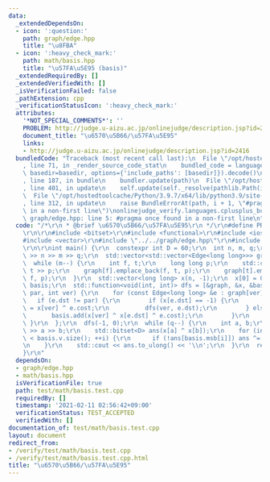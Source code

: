 ```yaml
---
data:
  _extendedDependsOn:
  - icon: ':question:'
    path: graph/edge.hpp
    title: "\u8FBA"
  - icon: ':heavy_check_mark:'
    path: math/basis.hpp
    title: "\u57FA\u5E95 (basis)"
  _extendedRequiredBy: []
  _extendedVerifiedWith: []
  _isVerificationFailed: false
  _pathExtension: cpp
  _verificationStatusIcon: ':heavy_check_mark:'
  attributes:
    '*NOT_SPECIAL_COMMENTS*': ''
    PROBLEM: http://judge.u-aizu.ac.jp/onlinejudge/description.jsp?id=2416
    document_title: "\u6570\u5B66/\u57FA\u5E95"
    links:
    - http://judge.u-aizu.ac.jp/onlinejudge/description.jsp?id=2416
  bundledCode: "Traceback (most recent call last):\n  File \"/opt/hostedtoolcache/Python/3.9.7/x64/lib/python3.9/site-packages/onlinejudge_verify/documentation/build.py\"\
    , line 71, in _render_source_code_stat\n    bundled_code = language.bundle(stat.path,\
    \ basedir=basedir, options={'include_paths': [basedir]}).decode()\n  File \"/opt/hostedtoolcache/Python/3.9.7/x64/lib/python3.9/site-packages/onlinejudge_verify/languages/cplusplus.py\"\
    , line 187, in bundle\n    bundler.update(path)\n  File \"/opt/hostedtoolcache/Python/3.9.7/x64/lib/python3.9/site-packages/onlinejudge_verify/languages/cplusplus_bundle.py\"\
    , line 401, in update\n    self.update(self._resolve(pathlib.Path(included), included_from=path))\n\
    \  File \"/opt/hostedtoolcache/Python/3.9.7/x64/lib/python3.9/site-packages/onlinejudge_verify/languages/cplusplus_bundle.py\"\
    , line 312, in update\n    raise BundleErrorAt(path, i + 1, \"#pragma once found\
    \ in a non-first line\")\nonlinejudge_verify.languages.cplusplus_bundle.BundleErrorAt:\
    \ graph/edge.hpp: line 5: #pragma once found in a non-first line\n"
  code: "/*\r\n * @brief \u6570\u5B66/\u57FA\u5E95\r\n */\r\n#define PROBLEM \"http://judge.u-aizu.ac.jp/onlinejudge/description.jsp?id=2416\"\
    \r\n\r\n#include <bitset>\r\n#include <functional>\r\n#include <iostream>\r\n\
    #include <vector>\r\n#include \"../../graph/edge.hpp\"\r\n#include \"../../math/basis.hpp\"\
    \r\n\r\nint main() {\r\n  constexpr int D = 60;\r\n  int n, m, q;\r\n  std::cin\
    \ >> n >> m >> q;\r\n  std::vector<std::vector<Edge<long long>>> graph(n);\r\n\
    \  while (m--) {\r\n    int f, t;\r\n    long long p;\r\n    std::cin >> f >>\
    \ t >> p;\r\n    graph[f].emplace_back(f, t, p);\r\n    graph[t].emplace_back(t,\
    \ f, p);\r\n  }\r\n  std::vector<long long> x(n, -1);\r\n  x[0] = 0;\r\n  Basis<D>\
    \ basis;\r\n  std::function<void(int, int)> dfs = [&graph, &x, &basis, &dfs](int\
    \ par, int ver) {\r\n    for (const Edge<long long> &e : graph[ver]) {\r\n   \
    \   if (e.dst != par) {\r\n        if (x[e.dst] == -1) {\r\n          x[e.dst]\
    \ = x[ver] ^ e.cost;\r\n          dfs(ver, e.dst);\r\n        } else {\r\n   \
    \       basis.add(x[ver] ^ x[e.dst] ^ e.cost);\r\n        }\r\n      }\r\n   \
    \ }\r\n  };\r\n  dfs(-1, 0);\r\n  while (q--) {\r\n    int a, b;\r\n    std::cin\
    \ >> a >> b;\r\n    std::bitset<D> ans(x[a] ^ x[b]);\r\n    for (int i = 0; i\
    \ < basis.v.size(); ++i) {\r\n      if (!ans[basis.msb[i]]) ans ^= basis.v[i];\r\
    \n    }\r\n    std::cout << ans.to_ulong() << '\\n';\r\n  }\r\n  return 0;\r\n\
    }\r\n"
  dependsOn:
  - graph/edge.hpp
  - math/basis.hpp
  isVerificationFile: true
  path: test/math/basis.test.cpp
  requiredBy: []
  timestamp: '2021-02-11 02:56:42+09:00'
  verificationStatus: TEST_ACCEPTED
  verifiedWith: []
documentation_of: test/math/basis.test.cpp
layout: document
redirect_from:
- /verify/test/math/basis.test.cpp
- /verify/test/math/basis.test.cpp.html
title: "\u6570\u5B66/\u57FA\u5E95"
---
```

